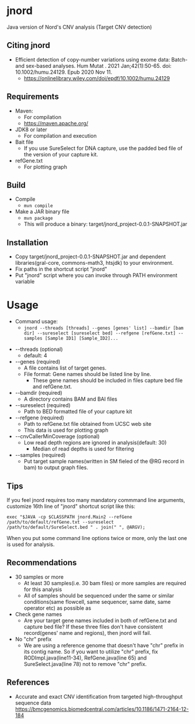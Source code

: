 # jnord
Java version of Nord's CNV analysis (Target CNV detection)

## Citing jnord
- Efficient detection of copy-number variations using exome data: Batch- and sex-based analyses. Hum Mutat
. 2021 Jan;42(1):50-65. doi: 10.1002/humu.24129. Epub 2020 Nov 11.
  - https://onlinelibrary.wiley.com/doi/epdf/10.1002/humu.24129
## Requirements
- Maven:
  - For compilation
  -   https://maven.apache.org/
- JDK8 or later
  - For compilation and execution 
- Bait file
  - If you use SureSelect for DNA capture, use the padded bed file of the version of your capture kit.
- refGene.txt
  - For plotting graph

## Build
+ Compile
  - ```mvn compile```
+ Make a JAR binary file
  - ```mvn package```
  - This will produce a binary: target/jnord_project-0.0.1-SNAPSHOT.jar

## Installation
+ Copy target/jnord_project-0.0.1-SNAPSHOT.jar and dependent libraries(gral-core, commons-math3, htsjdk) to your environment.
+ Fix paths in the shortcut script "jnord" 
+ Put "jnord" script where you can invoke through PATH environment variable

# Usage
- Command usage:
   - ```jnord --threads [threads] --genes [genes' list] --bamdir [bam dir] --sureselect [sureselect bed] --refgene [refGene.txt] --samples [Sample ID1] [Sample_ID2]...```
+ --threads (optional)
   - default: 4
+ --genes (required)
   - A file contains list of target genes. 
   - File format: Gene names should be listed line by line.
      - These gene names should be included in files capture bed file and refGene.txt. 
+ --bamdir (required)
   - A directory contains BAM and BAI files
+ --sureselect (required)
   - Path to BED formatted file of your capture kit
+ --refgene (required)
   - Path to refGene.txt file obtained from UCSC web site
   - This data is used for plotting graph
+ --cnvCallerMinCoverage (optional)
   - Low read depth regions are ignored in analysis(default: 30)
     - Median of read depths is used for filtering
+ --samples (required)
   - Put target sample names(written in SM fieled of the @RG record in bam) to output graph files.

## Tips
If you feel jnord requires too many mandatory commmand line arguments, 
customize 16th line of "jnord" shortcut script like this:

   ```exec "$JAVA -cp $CLASSPATH jnord.Main2 --refGene /path/to/default/refGene.txt --sureselect /path/to/default/SureSelect.bed " . join(" ", @ARGV);```
   
When you put some command line options twice or more, only the last one is used for analysis.

## Recommendations
+ 30 samples or more 
   - At least 30 samples(i.e. 30 bam files) or more samples are required for this analysis
   - All of samples should be sequenced under the same or similar conditions(same flowcell, same sequencer, same date, same operator etc) as possible as
+ Check gene names
   - Are your target gene names included in both of refGene.txt and capture bed file? If these three files don't have consistent record(genes' name and regions), then jnord will fail.
+ No "chr" prefix 
   - We are using a reference genome that doesn't have "chr" prefix in its contig name. So if you want to utilize "chr" prefix, fix RODImpl.java(line11-34), RefGene.java(line 65) and SureSelect.java(line 78) not to remove "chr" prefix.
## References
+ Accurate and exact CNV identification from targeted high-throughput sequence data
    https://bmcgenomics.biomedcentral.com/articles/10.1186/1471-2164-12-184
